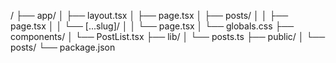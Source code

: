/
├── app/
│ ├── layout.tsx
│ ├── page.tsx
│ ├── posts/
│ │ ├── page.tsx
│ │ └── [...slug]/
│ │ └── page.tsx
│ └── globals.css
├── components/
│ └── PostList.tsx
├── lib/
│ └── posts.ts
├── public/
│ └── posts/
└── package.json
